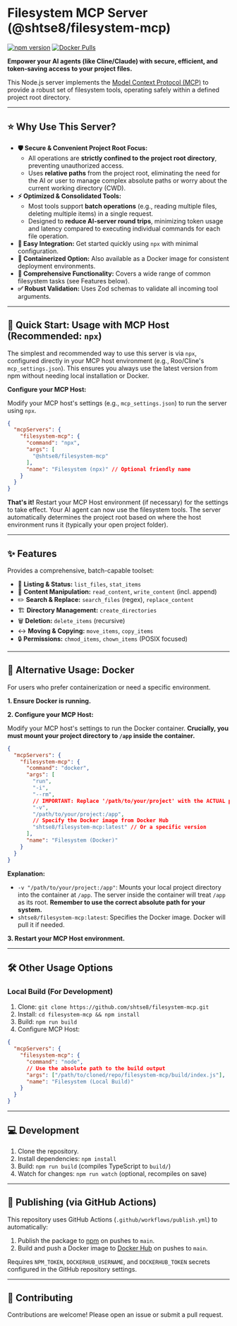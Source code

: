 # Filesystem MCP Server (@shtse8/filesystem-mcp)

[![npm version](https://badge.fury.io/js/%40shtse8%2Ffilesystem-mcp.svg)](https://badge.fury.io/js/%40shtse8%2Ffilesystem-mcp)
[![Docker Pulls](https://img.shields.io/docker/pulls/shtse8/filesystem-mcp.svg)](https://hub.docker.com/r/shtse8/filesystem-mcp)

<!-- Add other badges like License, Build Status if applicable -->

**Empower your AI agents (like Cline/Claude) with secure, efficient, and
token-saving access to your project files.**

This Node.js server implements the
[Model Context Protocol (MCP)](https://docs.modelcontextprotocol.com/) to
provide a robust set of filesystem tools, operating safely within a defined
project root directory.

---

## ⭐ Why Use This Server?

- **🛡️ Secure & Convenient Project Root Focus:**
  - All operations are **strictly confined to the project root directory**,
    preventing unauthorized access.
  - Uses **relative paths** from the project root, eliminating the need for the
    AI or user to manage complex absolute paths or worry about the current
    working directory (CWD).
- **⚡ Optimized & Consolidated Tools:**
  - Most tools support **batch operations** (e.g., reading multiple files,
    deleting multiple items) in a single request.
  - Designed to **reduce AI-server round trips**, minimizing token usage and
    latency compared to executing individual commands for each file operation.
- **🚀 Easy Integration:** Get started quickly using `npx` with minimal
  configuration.
- **🐳 Containerized Option:** Also available as a Docker image for consistent
  deployment environments.
- **🔧 Comprehensive Functionality:** Covers a wide range of common filesystem
  tasks (see Features below).
- **✅ Robust Validation:** Uses Zod schemas to validate all incoming tool
  arguments.

---

## 🚀 Quick Start: Usage with MCP Host (Recommended: `npx`)

The simplest and recommended way to use this server is via `npx`, configured
directly in your MCP host environment (e.g., Roo/Cline's `mcp_settings.json`).
This ensures you always use the latest version from npm without needing local
installation or Docker.

**Configure your MCP Host:**

Modify your MCP host's settings (e.g., `mcp_settings.json`) to run the server
using `npx`.

```json
{
  "mcpServers": {
    "filesystem-mcp": {
      "command": "npx",
      "args": [
        "@shtse8/filesystem-mcp"
      ],
      "name": "Filesystem (npx)" // Optional friendly name
    }
  }
}
```

**That's it!** Restart your MCP Host environment (if necessary) for the settings
to take effect. Your AI agent can now use the filesystem tools. The server
automatically determines the project root based on where the host environment
runs it (typically your open project folder).

---

## ✨ Features

Provides a comprehensive, batch-capable toolset:

- 📁 **Listing & Status:** `list_files`, `stat_items`
- 📄 **Content Manipulation:** `read_content`, `write_content` (incl. append)
- ✏️ **Search & Replace:** `search_files` (regex), `replace_content`
- 🏗️ **Directory Management:** `create_directories`
- 🗑️ **Deletion:** `delete_items` (recursive)
- ↔️ **Moving & Copying:** `move_items`, `copy_items`
- 🔒 **Permissions:** `chmod_items`, `chown_items` (POSIX focused)

---

## 🐳 Alternative Usage: Docker

For users who prefer containerization or need a specific environment.

**1. Ensure Docker is running.**

**2. Configure your MCP Host:**

Modify your MCP host's settings to run the Docker container. **Crucially, you
must mount your project directory to `/app` inside the container.**

```json
{
  "mcpServers": {
    "filesystem-mcp": {
      "command": "docker",
      "args": [
        "run",
        "-i",
        "--rm",
        // IMPORTANT: Replace '/path/to/your/project' with the ACTUAL path on your machine
        "-v",
        "/path/to/your/project:/app",
        // Specify the Docker image from Docker Hub
        "shtse8/filesystem-mcp:latest" // Or a specific version
      ],
      "name": "Filesystem (Docker)"
    }
  }
}
```

**Explanation:**

- `-v "/path/to/your/project:/app"`: Mounts your local project directory into
  the container at `/app`. The server inside the container will treat `/app` as
  its root. **Remember to use the correct absolute path for your system.**
- `shtse8/filesystem-mcp:latest`: Specifies the Docker image. Docker will pull
  it if needed.

**3. Restart your MCP Host environment.**

---

## 🛠️ Other Usage Options

### Local Build (For Development)

1. Clone: `git clone https://github.com/shtse8/filesystem-mcp.git`
2. Install: `cd filesystem-mcp && npm install`
3. Build: `npm run build`
4. Configure MCP Host:

```json
{
  "mcpServers": {
    "filesystem-mcp": {
      "command": "node",
      // Use the absolute path to the build output
      "args": ["/path/to/cloned/repo/filesystem-mcp/build/index.js"],
      "name": "Filesystem (Local Build)"
    }
  }
}
```

---

## 💻 Development

1. Clone the repository.
2. Install dependencies: `npm install`
3. Build: `npm run build` (compiles TypeScript to `build/`)
4. Watch for changes: `npm run watch` (optional, recompiles on save)

---

## 🚢 Publishing (via GitHub Actions)

This repository uses GitHub Actions (`.github/workflows/publish.yml`) to
automatically:

1. Publish the package to
   [npm](https://www.npmjs.com/package/@shtse8/filesystem-mcp) on pushes to
   `main`.
2. Build and push a Docker image to
   [Docker Hub](https://hub.docker.com/r/shtse8/filesystem-mcp) on pushes to
   `main`.

Requires `NPM_TOKEN`, `DOCKERHUB_USERNAME`, and `DOCKERHUB_TOKEN` secrets
configured in the GitHub repository settings.

---

## 🙌 Contributing

Contributions are welcome! Please open an issue or submit a pull request.
